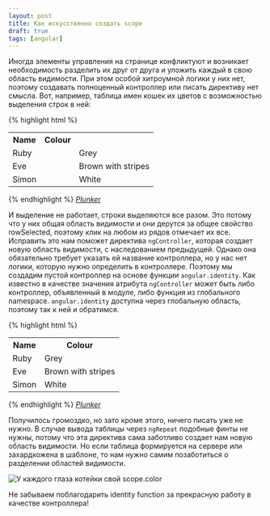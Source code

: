 ```yaml
---
layout: post
title: Как искусственно создать scope
draft: true
tags: [angular]
---
```

Иногда элементы управления на странице конфликтуют и возникает необходимость разделить их друг от друга и уложить каждый в свою область видимости. При этом особой хитроумной логики у них нет, поэтому создавать полноценный контроллер или писать директиву нет смысла. Вот, например, таблица имен кошек их цветов с возможностью выделения строк в ней:

{% highlight html %}
	<table>
	<tr>
		<th>Name</th>
		<th>Colour</th>
	</tr>
	<tr ng-class="{selected:rowSelected}" ng-click="rowSelected=!rowSelected">
		<td>Ruby<td>
		<td>Grey</td>
	</tr>
		<tr ng-class="{selected:rowSelected}" ng-click="rowSelected=!rowSelected">
			<td>Eve<td>
			<td>Brown with stripes</td>
		</tr>
		<tr ng-class="{selected:rowSelected}" ng-click="rowSelected=!rowSelected"><td>Simon<td><td>White</td></tr>
	</table>
{% endhighlight %}
*[Plunker](http://run.plnkr.co/plunks/yMJ5YL/)*

И выделение не работает, строки выделяются все разом. Это потому что у них общая область видимости и они дерутся за общее свойство rowSelected, поэтому клик на любом из рядов отмечает их все.
Исправить это нам поможет директива `ngController`, которая создает новую область видимости, с наследованием предыдущей. Однако она обязательно требует указать ей название контроллера, но у нас нет логики, которую нужно определить в контроллере. Поэтому мы создадим пустой контроллер на основе функции `angular.identity`. Как известно в качестве значения атрибута `ngController` может быть либо контроллер, объявленный в модуле, либо функция из глобального namespace. `angular.identity` доступна через глобальную область, поэтому так к ней и обратимся.

{% highlight html %}
	<table>
		<tr>
			<th>Name</th>
			<th>Colour</th>
		</tr>
		<tr ng-controller="angular.identity" ng-class="{selected:rowSelected}" ng-click="rowSelected=!rowSelected">
			<td>Ruby</td>
			<td>Grey</td>
		</tr>
		<tr ng-controller="angular.identity" ng-class="{selected:rowSelected}" ng-click="rowSelected=!rowSelected">
			<td>Eve</td><td>Brown with stripes</td>
		</tr>
		<tr ng-controller="angular.identity" ng-class="{selected:rowSelected}" ng-click="rowSelected=!rowSelected">
			<td>Simon</td>
			<td>White</td>
		</tr>
	</table>
{% endhighlight %}
*[Plunker](http://run.plnkr.co/plunks/u7ddXw/)*

Получилось громоздко, но зато кроме этого, ничего писать уже не нужно. В случае вывода таблицы через `ngRepeat` подобные финты не нужны, потому что эта директива сама заботливо создает нам новую область видимости. Но если таблица формируется на сервере или захардкожена в шаблоне, то нам нужно самим позаботиться о разделении областей видимости.

![](http://cs6058.vk.me/v6058333/6415/Qt-nzH5PssY.jpg "У каждого глаза котейки свой scope.color")

Не забываем поблагодарить identity function за прекрасную работу в качестве контроллера!